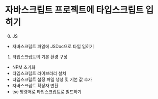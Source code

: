 # 자바스크립트 프로젝트에 타입스크립트 입히기

0. JS

- 자바스크립트 파일에 JSDoc으로 타입 입히기

1. 타입스크립트의 기본 환경 구성

- NPM 초기화
- 타입스크립트 라이브러리 설치
- 타입스크립트 설정 파일 생성 및 기본 값 추가
- 자바스크립트 확장자 변환
- tsc 명령어로 타입스크립트로 빌드하기
